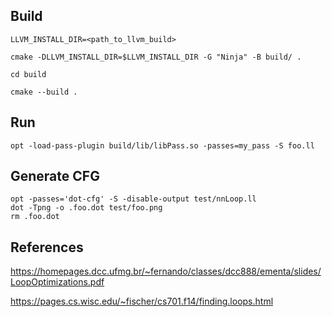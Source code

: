 ## Build
```
LLVM_INSTALL_DIR=<path_to_llvm_build>

cmake -DLLVM_INSTALL_DIR=$LLVM_INSTALL_DIR -G "Ninja" -B build/ .

cd build

cmake --build .
```

## Run
```
opt -load-pass-plugin build/lib/libPass.so -passes=my_pass -S foo.ll
```

## Generate CFG
```
opt -passes='dot-cfg' -S -disable-output test/nnLoop.ll
dot -Tpng -o .foo.dot test/foo.png
rm .foo.dot
```

## References
https://homepages.dcc.ufmg.br/~fernando/classes/dcc888/ementa/slides/LoopOptimizations.pdf

https://pages.cs.wisc.edu/~fischer/cs701.f14/finding.loops.html
